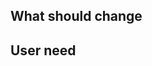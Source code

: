 <!--
Please fill in the sections below.

After you submit your issue, the technical writing team from Central Digital and Data Office (CDDO) will discuss and prioritise it at our fortnightly triage meeting. We’ll then let you know if and when we’ll move it forward.
-->
 
## What should change

<!-- What are you trying to do? Is this something you think should behave differently, or something that you currently cannot do? -->

## User need

<!-- Do you have evidence that the change will meet the needs of users? Let us know about any user research or testing you’ve done. -->
